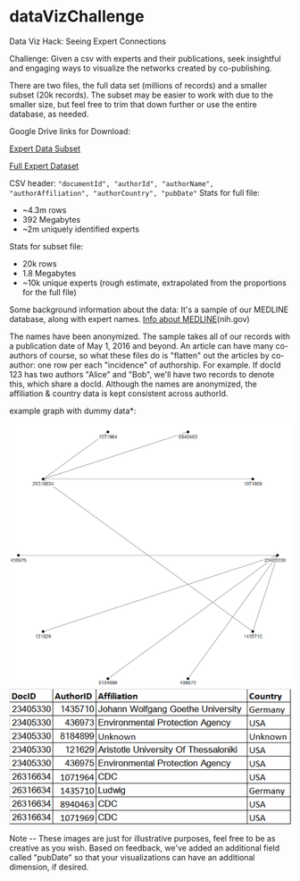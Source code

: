 # dataVizChallenge
Data Viz Hack: Seeing Expert Connections

Challenge: Given a csv with experts and their publications, seek insightful and engaging ways to visualize the networks created by co-publishing.


There are two files, the full data set (millions of records) and a smaller subset (20k records). The subset may be easier to work with due to the smaller size, but feel free to trim that down further or use the entire database, as needed.

Google Drive links for Download:

[Expert Data Subset](https://drive.google.com/file/d/0B-EV3iSjaYwLYVFhYUcwYXE5ZW8/view?usp=sharing)


[Full Expert Dataset](https://drive.google.com/file/d/0B-EV3iSjaYwLMDZCamhubmJueEE/view?usp=sharing)


CSV header: `"documentId", "authorId", "authorName", "authorAffiliation", "authorCountry", "pubDate"`
Stats for full file: 
- ~4.3m rows
- 392 Megabytes
- ~2m uniquely identified experts

Stats for subset file:
- 20k rows
- 1.8 Megabytes 
- ~10k unique experts (rough estimate, extrapolated from the proportions for the full file)


Some background information about the data: It's a sample of our MEDLINE database, along with expert names.  [Info about MEDLINE](https://www.nlm.nih.gov/pubs/factsheets/medline.html)(nih.gov)


The names have been anonymized. The sample takes all of our records with a publication date of May 1, 2016 and beyond. An article can have many co-authors of course, so what these files do is "flatten" out the articles by co-author: one row per each "incidence" of authorship. For example. If docId 123 has two authors "Alice" and "Bob",  we'll have two records to denote this, which share a docId. Although the names are anonymized, the affiliation & country  data is kept consistent across authorId.








example graph with dummy data*:

![Alt text](pics/example_graph.png?raw=true "Title")
![Alt text](pics/example_table.png?raw=true "Title")


Note -- These images are just for illustrative purposes, feel free to be as creative as you wish. Based on feedback, we've added an additional field called "pubDate" so that your visualizations can have an additional dimension, if desired.



